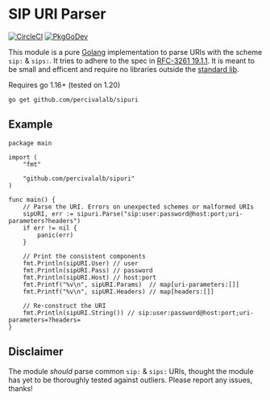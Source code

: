 # SIP URI Parser

[![CircleCI](https://circleci.com/gh/percivalalb/sipuri.svg?style=svg)](https://circleci.com/gh/percivalalb/sipuri)
[![PkgGoDev](https://pkg.go.dev/badge/github.com/percivalalb/sipuri)](https://pkg.go.dev/github.com/percivalalb/sipuri)

This module is a pure [Golang](https://go.dev/) implementation to parse URIs with the scheme `sip:` & `sips:`. It tries to adhere to the spec in [RFC-3261 19.1.1](https://www.rfc-editor.org/rfc/rfc3261#section-19.1.1). It is meant to be small and efficent and require no libraries outside the [standard lib](https://pkg.go.dev/std).

Requires go 1.16+ (tested on 1.20)

```console
go get github.com/percivalalb/sipuri
```

## Example

```golang
package main

import (
    "fmt"

    "github.com/percivalalb/sipuri"
)

func main() {
    // Parse the URI. Errors on unexpected schemes or malformed URIs
    sipURI, err := sipuri.Parse("sip:user:password@host:port;uri-parameters?headers")
    if err != nil {
        panic(err)
    }

    // Print the consistent components
    fmt.Println(sipURI.User) // user
    fmt.Println(sipURI.Pass) // password
    fmt.Println(sipURI.Host) // host:port
    fmt.Printf("%v\n", sipURI.Params)  // map[uri-parameters:[]]
    fmt.Printf("%v\n", sipURI.Headers) // map[headers:[]]

    // Re-construct the URI
    fmt.Println(sipURI.String()) // sip:user:password@host:port;uri-parameters=?headers=
}
```

## Disclaimer

The module *should* parse common `sip:` & `sips:` URIs, thought the module has yet to be thoroughly tested against outliers. Please report any issues, thanks!